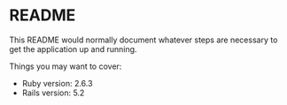 # README

This README would normally document whatever steps are necessary to get the
application up and running.

Things you may want to cover:

* Ruby version: 2.6.3
* Rails version: 5.2

